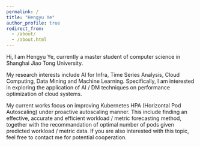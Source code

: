 ```yaml
---
permalink: /
title: "Hengyu Ye"
author_profile: true
redirect_from: 
  - /about/
  - /about.html
---
```


Hi, I am Hengyu Ye, currently a master student of computer science in Shanghai Jiao Tong University. 

My research interests include AI for Infra, Time Series Analysis, Cloud Computing, Data Mining and Machine Learning. Specifically, I am interested in exploring the application of AI / DM techniques on performance optimization of cloud systems. 

My current works focus on improving Kubernetes HPA (Horizontal Pod Autoscaling) under proactive autoscaling manner. This include finding an effective, accurate and efficient workload / metric forecasting method, together with the recommandation of optimal number of pods given predicted workload / metric data. If you are also interested with this topic, feel free to contact me for potential cooperation.